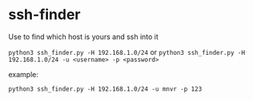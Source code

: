 # ssh-finder

Use to find which host is yours and ssh into it

`python3 ssh_finder.py -H 192.168.1.0/24`
or
`python3 ssh_finder.py -H 192.168.1.0/24 -u <username> -p <password>`

example:

`python3 ssh_finder.py -H 192.168.1.0/24 -u mnvr -p 123`
